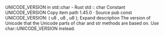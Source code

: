 UNICODE_VERSION in std::char - Rust
std
::
char
Constant
UNICODE_VERSION
Copy item path
1.45.0
·
Source
pub const UNICODE_VERSION: (
u8
,
u8
,
u8
);
Expand description
The version of
Unicode
that the Unicode parts of
char
and
str
methods are based on. Use
char::UNICODE_VERSION
instead.